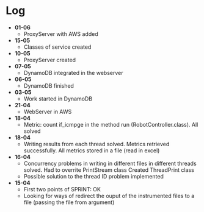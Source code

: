 # Log

- **01-06**
  - ProxyServer with AWS added
- **15-05**
  - Classes of service created
- **10-05**
  - ProxyServer created
- **07-05**
  - DynamoDB integrated in the webserver
- **06-05**
  - DynamoDB finished
- **03-05**
  - Work started in DynamoDB
- **21-04**
  - WebServer in AWS
- **18-04**
  - Metric: count if_icmpge in the method run (RobotController.class). All solved
- **18-04**
  - Writing results from each thread solved. Metrics retrieved successfully. All metrics stored in a file (read in excel)
- **16-04**
  - Concurrency problems in writing in different files in different threads solved. Had to overrite PrintStream class Created ThreadPrint class 
  - Possible solution to the thread ID problem implemented
- **15-04**
  - First two points of SPRINT: OK
  - Looking for ways of redirect the ouput of the instrumented files to a file (passing the file from argument)
